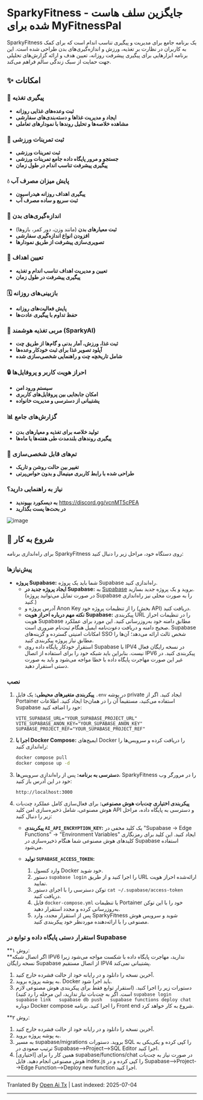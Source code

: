 # SparkyFitness - جایگزین سلف‌ هاست شده برای MyFitnessPal

SparkyFitness یک برنامه جامع برای مدیریت و پیگیری تناسب اندام است که برای کمک به کاربران در نظارت بر تغذیه، ورزش و اندازه‌گیری‌های بدن طراحی شده است. این برنامه ابزارهایی برای پیگیری پیشرفت روزانه، تعیین هدف و ارائه گزارش‌های تحلیلی جهت حمایت از سبک زندگی سالم فراهم می‌کند.


## ✨ امکانات

### 🍎 پیگیری تغذیه

* **ثبت وعده‌های غذایی روزانه**
* **ایجاد و مدیریت غذاها و دسته‌بندی‌های سفارشی**
* **مشاهده خلاصه‌ها و تحلیل روندها با نمودارهای تعاملی**

### 💪 ثبت تمرینات ورزشی

* **ثبت تمرینات ورزشی**
* **جستجو و مرور پایگاه داده جامع تمرینات ورزشی**
* **پیگیری پیشرفت تناسب اندام در طول زمان**

### 💧 پایش میزان مصرف آب

* **پیگیری اهداف روزانه هیدراسیون**
* **ثبت سریع و ساده مصرف آب**

### 📏 اندازه‌گیری‌های بدن

* **ثبت معیارهای بدن** (مانند وزن، دور کمر، بازوها)
* **افزودن انواع اندازه‌گیری سفارشی**
* **تصویری‌سازی پیشرفت از طریق نمودارها**

### 🎯 تعیین اهداف

* **تعیین و مدیریت اهداف تناسب اندام و تغذیه**
* **پیگیری پیشرفت در طول زمان**

### 🗓️ بازبینی‌های روزانه

* **پایش فعالیت‌های روزانه**
* **حفظ تداوم با پیگیری عادت‌ها**

### 🤖 مربی تغذیه هوشمند (SparkyAI)

* **ثبت غذا، ورزش، آمار بدنی و گام‌ها از طریق چت**
* **آپلود تصویر غذا برای ثبت خودکار وعده‌ها**
* **شامل تاریخچه چت و راهنمایی شخصی‌سازی شده**

### 🔒 احراز هویت کاربر و پروفایل‌ها

* **سیستم ورود امن**
* **امکان جابجایی بین پروفایل‌های کاربری**
* **پشتیبانی از دسترسی و مدیریت خانواده**

### 📊 گزارش‌های جامع

* **تولید خلاصه برای تغذیه و معیارهای بدن**
* **پیگیری روندهای بلندمدت طی هفته‌ها یا ماه‌ها**

### 🎨 تم‌های قابل شخصی‌سازی

* **تغییر بین حالت روشن و تاریک**
* **طراحی شده با رابط کاربری مینیمال و بدون حواس‌پرتی**

### نیاز به راهنمایی دارید؟
* **به دیسکورد بپیوندید**
  https://discord.gg/vcnMT5cPEA
* **در بحث‌ها پست بگذارید**


![image](https://github.com/user-attachments/assets/ccc7f34e-a663-405f-a4d4-a9888c3197bc)


## 🚀 شروع به کار

برای راه‌اندازی برنامه SparkyFitness روی دستگاه خود، مراحل زیر را دنبال کنید:

### پیش‌نیازها

*   **پروژه Supabase:** شما باید یک پروژه Supabase راه‌اندازی کنید.
    *   **ایجاد پروژه جدید در Supabase:** به [Supabase](https://app.supabase.com/) بروید و یک پروژه جدید بسازید. (در صورت تمایل می‌توانید پروژه Supabase را به صورت محلی نیز راه‌اندازی کنید.)
    *   آدرس پروژه و Anon Key را از تنظیمات پروژه خود (بخش API) دریافت کنید.
    *   **نکته مهم درباره احراز هویت Supabase:** پیکربندی URL را در تنظیمات احراز هویت Supabase مطابق دامنه خود به‌روزرسانی کنید. این مورد برای عملکرد صحیح دامنه و دریافت دعوت‌نامه ایمیل هنگام ثبت‌نام ضروری است. Supabase امکانات امنیتی گسترده و گزینه‌های SSO شخص ثالث ارائه می‌دهد؛ آن‌ها را مطابق نیاز پروژه پیکربندی کنید.
    *   استقرار خودکار پایگاه داده روی Supabase با IPV4 در نسخه رایگان فعال نیست. بنابراین باید شبکه خود را برای استفاده از اتصال IPV6 پیکربندی کنید. در غیر این صورت مهاجرت پایگاه داده با خطا مواجه می‌شود و باید به صورت دستی استقرار دهید.       


    

### نصب

1.  **پیکربندی متغیرهای محیطی:**
    یک فایل `.env` در پوشه private ایجاد کنید. اگر از Portainer استفاده می‌کنید، مستقیماً آن را در همان‌جا ایجاد کنید. 
    اطلاعات Supabase خود را اضافه کنید:
    ```
    VITE_SUPABASE_URL="YOUR_SUPABASE_PROJECT_URL"
    VITE_SUPABASE_ANON_KEY="YOUR_SUPABASE_ANON_KEY"
    SUPABASE_PROJECT_REF="YOUR_SUPABASE_PROJECT_REF"    
    ```

2.  **اجرا با Docker Compose:**
    ایمیج‌های Docker را دریافت کرده و سرویس‌ها را راه‌اندازی کنید:
    ```sh
    docker compose pull
    docker compose up -d
    ```

3.  **دسترسی به برنامه:**
    پس از راه‌اندازی سرویس‌ها، SparkyFitness را در مرورگر وب خود در این آدرس باز کنید:
    ```
    http://localhost:3000
    ```

4.  **پیکربندی اختیاری چت‌بات هوش مصنوعی:**
    برای فعال‌سازی کامل عملکرد چت‌بات هوش مصنوعی، شامل ذخیره‌سازی امن کلید API و دسترسی به پایگاه داده، مراحل زیر را دنبال کنید:

    *   **پیکربندی `AI_API_ENCRYPTION_KEY`:** یک کلید مخفی در "Supabase -> Edge Functions" -> "Environment Variables" ایجاد کنید. این کلید برای رمزنگاری کلیدهای هوش مصنوعی شما هنگام ذخیره‌سازی در Supabase استفاده می‌شود.

    *   **تولید `SUPABASE_ACCESS_TOKEN`:**
        1.  وارد کنسول Docker خود شوید.
        2.  دستور `supabase login` را اجرا کنید و از طریق URL ارائه‌شده احراز هویت نمایید.
        3.  توکن دسترسی را با اجرای دستور `cat ~/.supabase/access-token` دریافت کنید.
        4.  فایل `docker-compose.yml` یا تنظیمات Portainer خود را با این توکن به‌روزرسانی کرده و مجدد استقرار دهید.
        5.  پس از استقرار مجدد، وارد SparkyFitness شوید و سرویس هوش مصنوعی را با ارائه‌دهنده موردنظر خود پیکربندی کنید.
     

### استقرار دستی پایگاه داده و توابع در Supabase
**روش ۱:  
**اگر اتصال شبکه IPV6 ندارید، مهاجرت پایگاه داده با شکست مواجه می‌شود زیرا نسخه رایگان Supabase از اتصال مستقیم IPV4 پشتیبانی نمی‌کند.

   1. آخرین نسخه را دانلود و در رایانه خود از حالت فشرده خارج کنید.
   2. به پوشه پروژه بروید. Docker باید اجرا شود.
   3. دستورات زیر را اجرا کنید. (استقرار توابع فقط برای پیکربندی هوش مصنوعی لازم است. اگر به چت‌بات نیاز ندارید، این مرحله را رد کنید)
``
      supabase login  
      supabase link  
      supabase db push  
      supabase functions deploy chat   
``
دوباره Docker compose را اجرا کنید. برنامه Front end شروع به کار خواهد کرد.

**روش ۲:  
   1. آخرین نسخه را دانلود و در رایانه خود از حالت فشرده خارج کنید.  
   2. به پوشه پروژه بروید.  
   3. به مسیر supabase/migrations بروید. دستورات SQL را کپی کرده و یکی‌یکی به ترتیب صعودی در Supabase-->Project-->SQL Editor اجرا کنید.  
   4. [اختیاری] همین کار را برای supabase/functions/chat در صورت نیاز به چت‌بات هوش مصنوعی انجام دهید. فایل index.js را کپی کرده و در Supabase-->Project-->Edge Function-->Deploy new function اجرا کنید.  


---

Tranlated By [Open Ai Tx](https://github.com/OpenAiTx/OpenAiTx) | Last indexed: 2025-07-04

---